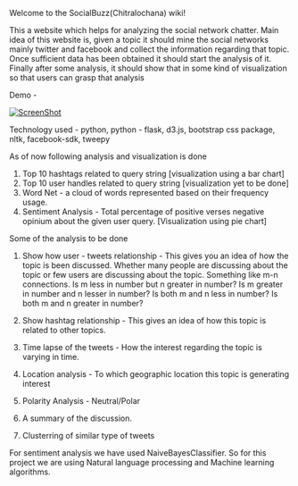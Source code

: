 Welcome to the SocialBuzz(Chitralochana) wiki!

This a website which helps for analyzing the social network chatter. Main idea of this website is, given a topic it should mine the social networks mainly twitter and facebook and collect the information regarding that topic. Once sufficient data has been obtained it should start the analysis of it. Finally after some analysis, it should show that in some kind of visualization so that users can grasp that analysis

Demo -

[![ScreenShot](https://drive.google.com/open?id=0BxQoWoSofKvaOG1pMUI4MHRYTWM)](https://drive.google.com/open?id=0BxQoWoSofKvaVEZydkFhYzlRTms)

Technology used - python, python - flask, d3.js, bootstrap css package, nltk, facebook-sdk, tweepy

As of now following analysis and visualization is done
1. Top 10 hashtags related to query string [visualization using a bar chart]
2. Top 10 user handles related to query string [visualization yet to be done]
3. Word Net - a cloud of words represented based on their frequency usage.
4. Sentiment Analysis - Total percentage of positive verses negative opinium about the given user query. [Visualization using pie chart]

Some of the analysis to be done
1. Show how user - tweets relationship - This gives you an idea of how the topic is been discussed. Whether many people are discussing about the topic or few users are discussing about the topic. Something like m-n connections. Is m less in number but n greater in number? Is m greater in number and n lesser in number? Is both m and n less in number? Is both m and n greater in number?

2. Show hashtag relationship - This gives an idea of how this topic is related to other topics.

3. Time lapse of the tweets -  How the interest regarding the topic is varying in time.

4. Location analysis - To which geographic location this topic is generating interest

5. Polarity Analysis - Neutral/Polar

10. A summary of the discussion.

11. Clusterring of similar type of tweets

For sentiment analysis we have used NaiveBayesClassifier. So for this project we are using Natural language processing and Machine learning algorithms.

